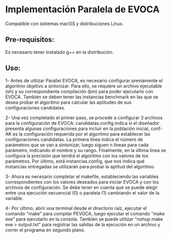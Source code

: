 # Implementación Paralela de EVOCA
Compatible con sistemas macOS y distribuciones Linux.

## Pre-requisitos:
Es necesario tener instalado g++ en la distribución.

## Uso:

1- Antes de utilizar Parallel EVOCA, es necesario configurar previamente el algoritmo objetivo a sintonizar. Para ello, se requiere un archivo ejecutable (sh) y su correspondiente compilación (bin) para poder ejecutarlo con EVOCA. También se deben tener las instancias benchmark en las que se desea probar el algoritmo para calcular las aptitudes de sus configuraciones candidatas.

2- Una vez completado el primer paso, se procede a configurar 3 archivos para la configuración de EVOCA: candidatas.config indica si el diseñador presenta algunas configuraciones para incluir en la población inicial, conf-AK es la configuración requerida por el algoritmo para establecer las configuraciones candidatas. La primera línea indica el número de parámetros que se van a sintonizar, luego siguen n líneas para cada parámetro, indicando el nombre y su rango. Finalmente, en la última línea se configura la precisión que tendrá el algoritmo con los valores de los parámetros. Por último, está instancias.config, que nos indica qué instancias entregadas se utilizarán para probar la aptitud del algoritmo.

3- Ahora es necesario completar el makefile, estableciendo las variables correspondientes con los valores deseados para iniciar EVOCA y con los archivos de configuración. Se debe tener en cuenta que se puede elegir entre una ejecución secuencial (0) o paralela (1) cambiando el valor de la variable.

4- Por último, abrir una terminal desde el directorio raíz, ejecutar el comando "make" para compilar PEVOCA, luego ejecutar el comando "make exe" para ejecutarlo en la consola. También se puede utilizar "nohup make exe > output.txt" para registrar las salidas de la ejecución en un archivo y correr el programa en segundo plano.

